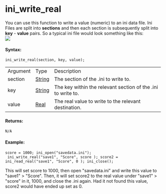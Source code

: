 # ini_write_real

You can use this function to write a value (numeric) to an ini data
file. Ini Files are split into **sections** and then each section is
subsequently split into **key** - **value** pairs. So a typical ini file
would look something like this:  
![](https://gms.magecorn.com/Manual/assets/Images/Scripting_Reference/GML/Reference/Files/IniExample.png)  

#### **Syntax:**

``` gml
ini_write_real(section, key, value);
```

|          |                                                                           |                                                              |
|----------|---------------------------------------------------------------------------|--------------------------------------------------------------|
| Argument | Type                                                                      | Description                                                  |
| section  |  [String](../../../../../GameMaker_Language/GML_Overview/Data_Types)  | The section of the .ini to write to.                         |
| key      |  [String](../../../../../GameMaker_Language/GML_Overview/Data_Types)  | The key within the relevant section of the .ini to write to. |
| value    |  [Real](../../../../../GameMaker_Language/GML_Overview/Data_Types)    | The real value to write to the relevant destination.         |

#### Returns:

``` gml
N/A
```

#### Example:

``` gml
score = 1000; ini_open("savedata.ini");
 ini_write_real("save1", "Score", score ); score2 = ini_read_real("save1", "Score", 0 ); ini_close();
```

This will set score to 1000, then open "savedata.ini" and write this
value to "save1" \> "Score". Then, it will set score2 to the real value
under "save1" \> "score" in it, 1000, and close the .ini again. Had it
not found this value, score2 would have ended up set as 0.
